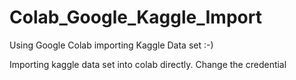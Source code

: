 # Colab_Google_Kaggle_Import
Using Google Colab importing Kaggle Data set :-)


Importing kaggle data set into colab directly.
Change the credential
